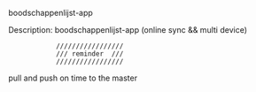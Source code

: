 boodschappenlijst-app

Description:
boodschappenlijst-app (online sync &amp;&amp; multi device)



				/////////////////
				/// reminder  ///
				/////////////////
				

pull and push on time to the master
